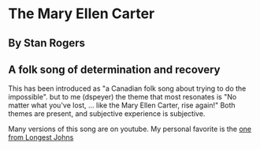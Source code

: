 # The Mary Ellen Carter
## By Stan Rogers
## A folk song of determination and recovery

This has been introduced as "a Canadian folk song about trying to do the impossible". but to me (dspeyer) the theme that most resonates is "No matter what you've lost, ... like the Mary Ellen Carter, rise again!"  Both themes are present, and subjective experience is subjective.

Many versions of this song are on youtube.  My personal favorite is the [one from Longest Johns](https://www.youtube.com/watch?v=JKsVidS70xQ)